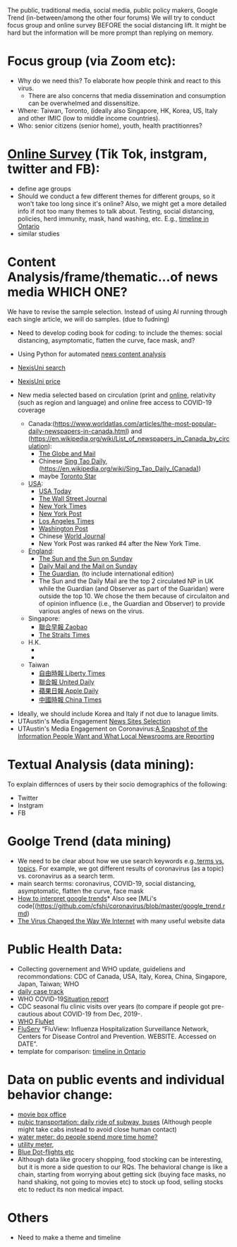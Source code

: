 The public, traditional media, social media, public policy makers, Google Trend (in-between/among the other four forums)
We will try to conduct focus group and online survey BEFORE the social distancing lift.  It might be hard but the information will be more prompt than replying on memory.

# Focus group (via Zoom etc): 
- Why do we need this?  To elaborate how people think and react to this virus.
  - There are also concerns that media dissemination and consumption can be overwhelmed and dissensitize.
- Where:  Taiwan, Toronto, (ideally also Singapore, HK, Korea, US, Italy and other IMIC (low to middle income countries).
- Who:  senior citizens (senior home), youth, health practitionres?


# [Online Survey](https://docs.google.com/document/d/1laEd1aGx8mWPhfwYaM9Wa3ys2NF91eMpkANmlR9iw20/edit) (Tik Tok, instgram, twitter and FB):
- define age groups
- Should we conduct a few different themes for different groups, so it won't take too long since it's online?  Also, we might get a more detailed info if not too many themes to talk about. Testing, social distancing, policies, herd immunity, mask, hand washing, etc.  E.g., [timeline in Ontario](https://drive.google.com/file/d/1cL13xouKC--IPH2Yyot5pF8JjavepSly/view)
- similar studies [](https://746a1e8d-7231-4b96-9bc2-88b2eb5c4964.filesusr.com/ugd/3d9db5_a82c3a15441f4687a0114efc78307e80.pdf)

# Content Analysis/frame/thematic...of news media  WHICH ONE?
We have to revise the sample selection.  Instead of using AI running through each single article, we will do samples. (due to fudning)
* Need to develop coding book for coding:  to include the themes:  social distancing, asymptomatic, flatten the curve, face mask, and?
* Using Python for automated [news content analysis](https://journals.sagepub.com/doi/10.1177/1464884917716699)

* [NexisUni search](https://advance.lexis.com/bisacademicresearchhome?crid=aa32e889-3f4b-4e3b-95b7-51a5bfc1b15a&pdmfid=1516831&pdisurlapi=true)
* [NexisUni price](https://www.lexisnexis.ca/en-ca/terms/quicklaw-per-search-pricing.page)
* New media selected based on circulation (print and [online](https://www.techworm.net/2018/12/best-most-popular-news-websites-world.html), relativity (such as region and language) and online free access to COVID-19 coverage
  - Canada:(https://www.worldatlas.com/articles/the-most-popular-daily-newspapers-in-canada.html) and (https://en.wikipedia.org/wiki/List_of_newspapers_in_Canada_by_circulation): 
    - [The Globe and Mail](https://www.theglobeandmail.com/) 
    - Chinese [Sing Tao Daily](https://www.singtao.ca/toronto/?variant=zh-hk), (https://en.wikipedia.org/wiki/Sing_Tao_Daily_(Canada))     
    - maybe [Toronto Star](https://www.theglobeandmail.com/)
  - [USA](https://www.cision.com/us/blogs/2019/01/top-ten-us-daily-newspapers/):
    - [USA Today](https://www.usatoday.com/)
    - [The Wall Street Journal](https://www.wsj.com/)
    - [New York Times](https://www.nytimes.com/)
    - [New York Post](https://nypost.com/)
    - [Los Angeles Times](https://www.latimes.com/)
    - [Washington Post](https://www.washingtonpost.com/)
    - Chinese [World Journal](https://en.wikipedia.org/wiki/World_Journal)
    - New York Post was ranked #4 after the New York Time. 
  - [England](https://www.statista.com/statistics/529060/uk-newspaper-market-by-circulation/):
    - [The Sun and the Sun on Sunday](https://www.thesun.co.uk/)
    - [Daily Mail and the Mail on Sunday](https://www.dailymail.co.uk/home/index.html)
    - [The Guardian](https://www.theguardian.com/uk), (to include international edition)
    - The Sun and the Daily Mail are the top 2 circulated NP in UK while the Guardian (and Observer as part of the Guaridan) were outside the top 10.  We chose the them because of circulaiton and of opinion influence (i.e., the Guardian and Observer) to provide various angles of news on the virus.
  - Singapore:
    - [聯合早報 Zaobao](https://www.zaobao.com.sg/)
    - [The Straits Times](https://www.straitstimes.com/global)
  - H.K.
    - []()
    - []()
  - Taiwan
    - [自由時報 Liberty Times](https://www.ltn.com.tw/)
    - [聯合報 United Daily](https://udn.com/news/index)
    - [蘋果日報 Apple Daily](https://hk.appledaily.com/hit)
    - [中國時報 China Times](https://www.chinatimes.com/newspapers/2601?chdtv)

- Ideally, we should include Korea and Italy if not due to lanague limits.
- UTAustin's Media Engagement [News Sites Selection](https://mediaengagement.org/research/news-site-analysis/)
- UTAustin's Media Engagement on Coronavirus:[A Snapshot of the Information People Want and What Local Newsrooms are Reporting](https://mediaengagement.org/research/coronavirus-reporting-snapshot/)

# Textual Analysis (data mining):

To explain differnces of users by their socio demographics of the following: 
* Twitter
* Instgram
* FB

# Goolge Trend (data mining)
* We need to be clear about how we use search keywords e.g.,[terms vs. topics](https://support.google.com/trends/answer/4359550?hl=en).  For example, we got different results of coronavirus (as a topic) vs. coronavirus as a search term.
* main search terms:  coronavirus, COVID-19, social distancing, asymptomatic, flatten the curve, face mask
* [How to interpret google trends](https://medium.com/google-news-lab/what-is-google-trends-data-and-what-does-it-mean-b48f07342ee8)* Also see [MLi's code[(https://github.com/cfshi/coronavirus/blob/master/google_trend.rmd)
* [The Virus Changed the Way We Internet](https://www.nytimes.com/interactive/2020/04/07/technology/coronavirus-internet-use.html?action=click&module=Editors%20Picks&pgtype=Homepage) with many useful website data
# Public Health Data:
* Collecting governement and WHO update, guideliens and recommondations: CDC of Canada, USA, Italy, Korea, China, Singapore, Japan, Taiwan; WHO
* [daily case track](https://www.worldometers.info/coronavirus/)
* WHO COVID-19[Situation report](https://www.who.int/docs/default-source/coronaviruse/situation-reports/20200308-sitrep-48-covid-19.pdf?sfvrsn=16f7ccef_4)
* CDC seasonal flu clinic visits over years (to compare if people got pre-cautious about COVID-19 from Dec, 2019-.
* [WHO FluNet](https://www.who.int/influenza/gisrs_laboratory/flunet/en/)
* [FluServ](https://gis.cdc.gov/GRASP/Fluview/FluHospRates.html) “FluView: Influenza Hospitalization Surveillance Network, Centers for Disease Control and Prevention. WEBSITE. Accessed on DATE”.
* template for comparison: [timeline in Ontario](https://drive.google.com/file/d/1cL13xouKC--IPH2Yyot5pF8JjavepSly/view)


# Data on public events and individual behavior change:
* [movie box office](https://www.boxofficemojo.com/calendar/?ref_=bo_nb_in_tab)
* [pubic transportation:  daily ride of subway, buses]() (Although people might take cabs instead to avoid close human contact)
* [water meter: do people spend more time home?]()
* [utility meter](), 
* [Blue Dot-flights etc](https://bluedot.global/products/)
* Although data like grocery shopping, food stocking can be interesting, but it is more a side question to our RQs.  The behavioral change is like a chain, starting from worrying about getting sick (buying face masks, no hand shaking, not going to movies etc) to stock up food, selling stocks etc to reduct its non medical impact.

# Others
* Need to make a theme and timeline
